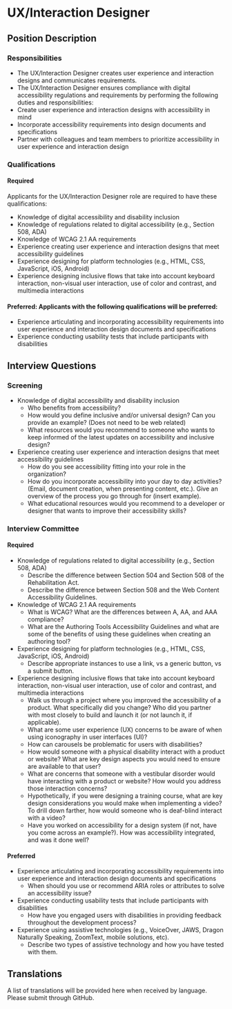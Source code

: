 # UX/Interaction Designer

## Position Description 

### Responsibilities
- The UX/Interaction Designer creates user experience and interaction designs and communicates requirements.
- The UX/Interaction Designer ensures compliance with digital accessibility regulations and requirements by performing the following duties and responsibilities:
- Create user experience and interaction designs with accessibility in mind
- Incorporate accessibility requirements into design documents and specifications
- Partner with colleagues and team members to prioritize accessibility in user experience and interaction design

### Qualifications
#### Required
Applicants for the UX/Interaction Designer role are required to have these qualifications:
- Knowledge of digital accessibility and disability inclusion
- Knowledge of regulations related to digital accessibility (e.g., Section 508, ADA)
- Knowledge of WCAG 2.1 AA requirements
- Experience creating user experience and interaction designs that meet accessibility guidelines
- Experience designing for platform technologies (e.g., HTML, CSS, JavaScript, iOS, Android)
- Experience designing inclusive flows that take into account keyboard interaction, non-visual user interaction, use of color and contrast, and multimedia interactions

#### Preferred: Applicants with the following qualifications will be preferred:
- Experience articulating and incorporating accessibility requirements into user experience and interaction design documents and specifications
- Experience conducting usability tests that include participants with disabilities

## Interview Questions

### Screening
- Knowledge of digital accessibility and disability inclusion
  - Who benefits from accessibility?
  - How would you define inclusive and/or universal design? Can you provide an example? (Does not need to be web related)
  - What resources would you recommend to someone who wants to keep informed of the latest updates on accessibility and inclusive design?
- Experience creating user experience and interaction designs that meet accessibility guidelines
  - How do you see accessibility fitting into your role in the organization?
  - How do you incorporate accessibility into your day to day activities? (Email, document creation, when presenting content, etc.). Give an overview of the process you go through for (insert example).
  - What educational resources would you recommend to a developer or designer that wants to improve their accessibility skills?


### Interview Committee

#### Required
- Knowledge of regulations related to digital accessibility (e.g., Section 508, ADA)
  - Describe the difference between Section 504 and Section 508 of the Rehabilitation Act.
  - Describe the difference between Section 508 and the Web Content Accessibility Guidelines.
- Knowledge of WCAG 2.1 AA requirements
  - What is WCAG? What are the differences between A, AA, and AAA compliance?
  - What are the Authoring Tools Accessibility Guidelines and what are some of the benefits of using these guidelines when creating an authoring tool?
- Experience designing for platform technologies (e.g., HTML, CSS, JavaScript, iOS, Android)
  - Describe appropriate instances to use a link, vs a generic button, vs a submit button.
- Experience designing inclusive flows that take into account keyboard interaction, non-visual user interaction, use of color and contrast, and multimedia interactions
  - Walk us through a project where you improved the accessibility of a product. What specifically did you change? Who did you partner with most closely to build and launch it (or not launch it, if applicable).
  - What are some user experience (UX) concerns to be aware of when using iconography in user interfaces (UI)?
  - How can carousels be problematic for users with disabilities?
  - How would someone with a physical disability interact with a product or website? What are key design aspects you would need to ensure are available to that user?
  - What are concerns that someone with a vestibular disorder would have interacting with a product or website? How would you address those interaction concerns?
  - Hypothetically, if you were designing a training course, what are key design considerations you would make when implementing a video? To drill down farther, how would someone who is deaf-blind interact with a video?
  - Have you worked on accessibility for a design system (if not, have you come across an example?). How was accessibility integrated, and was it done well? 

#### Preferred
- Experience articulating and incorporating accessibility requirements into user experience and interaction design documents and specifications
  - When should you use or recommend ARIA roles or attributes to solve an accessibility issue?
- Experience conducting usability tests that include participants with disabilities
  - How have you engaged users with disabilities in providing feedback throughout the development process?
- Experience using assistive technologies (e.g., VoiceOver, JAWS, Dragon Naturally Speaking, ZoomText, mobile solutions, etc).
  - Describe two types of assistive technology and how you have tested with them.

## Translations
A list of translations will be provided here when received by language. Please submit through GitHub.
